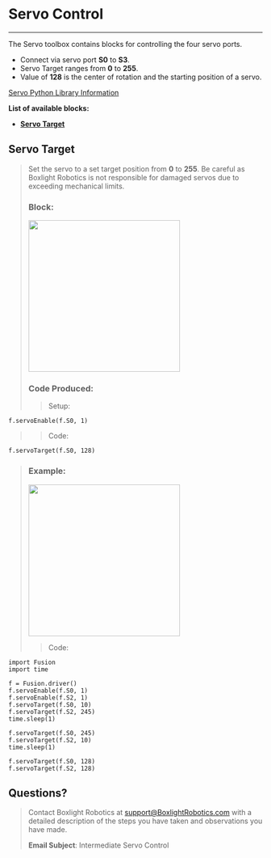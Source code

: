 # **Servo Control**
-----
The Servo toolbox contains blocks for controlling the four servo ports.

* Connect via servo port **S0** to **S3**.
* Servo Target ranges from **0** to **255**.
* Value of **128** is the center of rotation and the starting position of a servo.

[Servo Python Library Information](Py_Servos.md)

**List of available blocks:**  

* [**Servo Target**](Int_Servos.md#servo-target)

## **Servo Target**
>Set the servo to a set target position from **0** to **255**. Be careful as Boxlight Robotics is not responsible for damaged servos due to exceeding mechanical limits.
>
>### Block:
>
><img src="../img/Intermediate_Blocks/Servos/SetServo.PNG" width="300">
>
>### Code Produced:
>
>>Setup:
>>>
    f.servoEnable(f.S0, 1)
    
>>Code:
>>>
    f.servoTarget(f.S0, 128)

>### Example:
>
><img src="../img/Intermediate_Blocks/Servos/SetServo_Example.PNG" width="300">
>
>>Code:
>>>
    import Fusion
    import time
	
    f = Fusion.driver()
    f.servoEnable(f.S0, 1)
    f.servoEnable(f.S2, 1)
    f.servoTarget(f.S0, 10)
    f.servoTarget(f.S2, 245)
    time.sleep(1)
    
    f.servoTarget(f.S0, 245)
    f.servoTarget(f.S2, 10)
    time.sleep(1)
    
    f.servoTarget(f.S0, 128)
    f.servoTarget(f.S2, 128)

## **Questions?**
>Contact Boxlight Robotics at [support@BoxlightRobotics.com](mailto:support@BoxlightRobotics.com) with a detailed description of the steps you have taken and observations you have made.
>
>**Email Subject**: Intermediate Servo Control